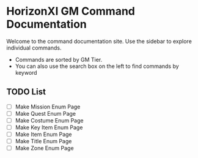 # HorizonXI GM Command Documentation

Welcome to the command documentation site. Use the sidebar to explore individual commands.
- Commands are sorted by GM Tier.
- You can also use the search box on the left to find commands by keyword

## TODO List
- [ ] Make Mission Enum Page
- [ ] Make Quest Enum Page
- [ ] Make Costume Enum Page
- [ ] Make Key Item Enum Page
- [ ] Make Item Enum Page
- [ ] Make Title Enum Page
- [ ] Make Zone Enum Page
